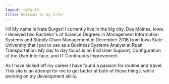 ```yaml
---
layout: default
title: Welcome to my life!
---
```


Hi! My name is Nate Burger! I currently live in the big city, Des Moines, Iowa. I received two Bachelor's of Science Degrees in Management Information Systems and Supply Chain Management in December 2016 from Iowa State University that I put to use as a Business Systems Analyst at Ruan Transportation. My day to day focus is on End User Support, Configuration of the User Interface, and IT Continuous Improvement.

As I have kicked off my career I have found a passion for routine and travel. This site is an attempt for me to get better at both of those things, while working on my development skills.
